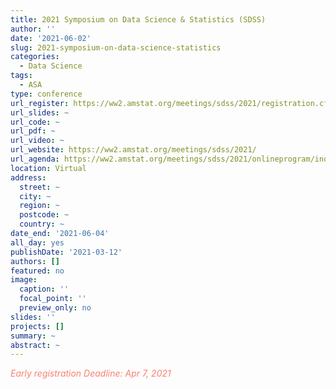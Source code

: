 ```yaml
---
title: 2021 Symposium on Data Science & Statistics (SDSS)
author: ''
date: '2021-06-02'
slug: 2021-symposium-on-data-science-statistics
categories:
  - Data Science
tags: 
  - ASA
type: conference
url_register: https://ww2.amstat.org/meetings/sdss/2021/registration.cfm
url_slides: ~
url_code: ~
url_pdf: ~
url_video: ~
url_website: https://ww2.amstat.org/meetings/sdss/2021/
url_agenda: https://ww2.amstat.org/meetings/sdss/2021/onlineprogram/index.cfm
location: Virtual
address:
  street: ~
  city: ~
  region: ~
  postcode: ~
  country: ~
date_end: '2021-06-04'
all_day: yes
publishDate: '2021-03-12'
authors: []
featured: no
image:
  caption: ''
  focal_point: ''
  preview_only: no
slides: ''
projects: []
summary: ~
abstract: ~
---
```

<span style="color: salmon;">*Early registration Deadline: Apr 7, 2021*</span>

<!--more-->
